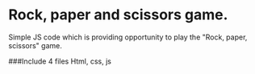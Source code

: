 # Rock, paper and scissors game.
Simple JS code which is providing opportunity to play the "Rock, paper, scissors" game.

###Include 4 files
Html, css, js

